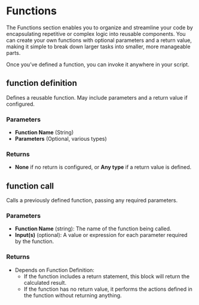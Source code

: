 # Functions

The Functions section enables you to organize and streamline your code by encapsulating repetitive or complex logic into reusable components. You can create your own functions with optional parameters and a return value, making it simple to break down larger tasks into smaller, more manageable parts.

Once you’ve defined a function, you can invoke it anywhere in your script.

## function definition

Defines a reusable function. May include parameters and a return value if configured.

### Parameters

* **Function Name** (String)
* **Parameters** (Optional, various types)

### Returns

* **None** if no return is configured, or **Any type** if a return value is defined.

## function call

Calls a previously defined function, passing any required parameters.

### Parameters

* **Function Name** (string): The name of the function being called.
* **Input(s)** (optional): A value or expression for each parameter required by the function.

### Returns

* Depends on Function Definition:
  * If the function includes a return statement, this block will return the calculated result.
  * If the function has no return value, it performs the actions defined in the function without returning anything.
